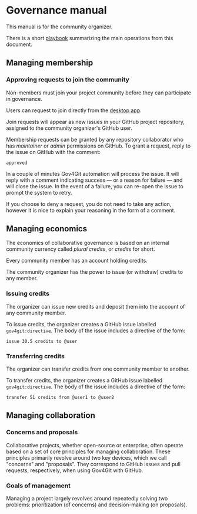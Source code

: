 # Governance manual

This manual is for the community organizer.

There is a short [playbook](GOVERN-PLAYBOOK.md) summarizing the main operations from this document.

## Managing membership

### Approving requests to join the community

Non-members must join your project community before they can participate in governance.

Users can request to join directly from the [desktop app](https://github.com/gov4git/desktop-application/).

Join requests will appear as new issues in your GitHub project repository, assigned to the community organizer's GitHub user.

Membership requests can be granted by any repository collaborator who has _maintainer_ or _admin_ permissions on GitHub. To grant a request, reply to the issue on GitHub with the comment:

```
approved
```

In a couple of minutes Gov4Git automation will process the issue. It will reply with a comment indicating success — or a reason for failure — and will close the issue. In the event of a failure, you can re-open the issue to prompt the system to retry.

If you choose to deny a request, you do not need to take any action, however it is nice to explain your reasoning in the form of a comment.

## Managing economics

The economics of collaborative governance is based on an internal community currency called _plural credits_, or _credits_ for short.

Every community member has an account holding credits.

The community organizer has the power to issue (or withdraw) credits to any member.

### Issuing credits

The organizer can issue new credits and deposit them into the account of any community member.

To issue credits, the organizer creates a GitHub issue labelled `gov4git:directive`. The body of the issue includes a directive of the form:

```
issue 30.5 credits to @user
```

### Transferring credits

The organizer can transfer credits from one community member to another.

To transfer credits, the organizer creates a GitHub issue labelled `gov4git:directive`. The body of the issue includes a directive of the form:

```
transfer 51 credits from @user1 to @user2
```

## Managing collaboration

### Concerns and proposals

Collaborative projects, whether open-source or enterprise, often operate based on a set of core principles for managing collaboration. These principles primarily revolve around two key devices, which we call "concerns" and "proposals". They correspond to GitHub issues and pull requests, respectively, when using Gov4Git with GitHub.

### Goals of management

Managing a project largely revolves around repeatedly solving two problems: prioritization (of concerns) and decision-making (on proposals).
